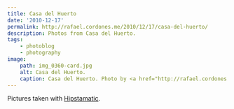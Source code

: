 ```yaml
---
title: Casa del Huerto
date: '2010-12-17'
permalink: http://rafael.cordones.me/2010/12/17/casa-del-huerto/
description: Photos from Casa del Huerto.
tags:
    - photoblog
    - photography
image:
    path: img_0360-card.jpg
    alt: Casa del Huerto.
    caption: Casa del Huerto. Photo by <a href="http://rafael.cordones.me">Rafael Cordones</a>.
---
```


Pictures taken with <a href="http://hipstamatic.com/">Hipstamatic</a>.
